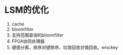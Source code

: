 # LSM的优化

1. cache
2. bloomfilter
3. 支持范围查询的bloomfilter
4. FPGA协同处理器
5. 键值分离，排序对键排序，垃圾回收对值回收。wisckey